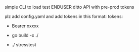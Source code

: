 simple CLI to load test ENDUSER ditto API with pre-prod tokens

plz add config.yaml and add tokens in this format:
tokens:
- Bearer xxxxx

- go build -o ./<name>
- ./<name> stresstest <URL> <INT>